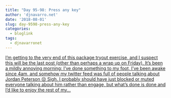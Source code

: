 ```yaml
---
title: "Day 95-98: Press any key"
author: 'djnavarro.net'
date: '2018-08-01'
slug: day-9598-press-any-key
categories:
  - bloglink
tags:
  - djnavarronet
---
```


[I’m getting to the very end of this package tryout exercise, and I suspect this will be the last post (other than perhaps a wrap up on Friday). It’s been a mildly annoying morning: I’ve done something to my foot, I’ve been awake since 4am, and somehow my twitter feed was full of people talking about Jordan Peterson 😒 Sigh. I probably should have just blocked or muted everyone talking about him rather than engage, but what’s done is done and I’d like to enjoy the rest of my...<click to read more>](https://djnavarro.net/post/2018-08-01-keypress/)

